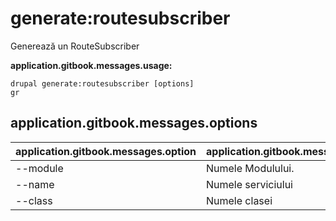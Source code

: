 # generate:routesubscriber
Generează un RouteSubscriber

**application.gitbook.messages.usage:**
```
drupal generate:routesubscriber [options]
gr
```

## application.gitbook.messages.options
application.gitbook.messages.option | application.gitbook.messages.details
-------|-------------
--module | Numele Modulului.
--name | Numele serviciului
--class | Numele clasei
